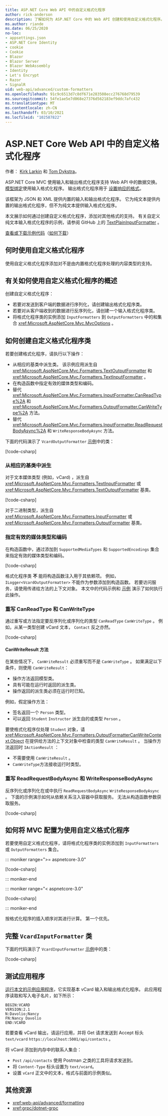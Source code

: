 ```yaml
---
title: ASP.NET Core Web API 中的自定义格式化程序
author: rick-anderson
description: 了解如何为 ASP.NET Core 中的 Web API 创建和使用自定义格式化程序。
ms.author: riande
ms.date: 06/25/2020
no-loc:
- appsettings.json
- ASP.NET Core Identity
- cookie
- Cookie
- Blazor
- Blazor Server
- Blazor WebAssembly
- Identity
- Let's Encrypt
- Razor
- SignalR
uid: web-api/advanced/custom-formatters
ms.openlocfilehash: 91c9c6513d7c8df671e283508ecc276768d79539
ms.sourcegitcommit: 54fe1ae5e7d068e27376d562183ef9ddc7afc432
ms.translationtype: MT
ms.contentlocale: zh-CN
ms.lasthandoff: 03/10/2021
ms.locfileid: "102587822"
---
```

# <a name="custom-formatters-in-aspnet-core-web-api"></a>ASP.NET Core Web API 中的自定义格式化程序

作者： [Kirk Larkin](https://twitter.com/serpent5) 和 [Tom Dykstra](https://github.com/tdykstra)。

ASP.NET Core MVC 使用输入和输出格式化程序支持 Web API 中的数据交换。 [模型绑定](xref:mvc/models/model-binding)使用输入格式化程序。 输出格式化程序用于 [设置响应的格式](xref:web-api/advanced/formatting)。

该框架为 JSON 和 XML 提供内置的输入和输出格式化程序。 它为纯文本提供内置的输出格式化程序，但不为纯文本提供输入格式化程序。

本文展示如何通过创建自定义格式化程序，添加对其他格式的支持。 有关自定义纯文本输入格式化程序的示例，请参阅 GitHub 上的 [TextPlainInputFormatter](https://github.com/aspnet/Entropy/blob/master/samples/Mvc.Formatters/TextPlainInputFormatter.cs) 。

[查看或下载示例代码](https://github.com/dotnet/AspNetCore.Docs/tree/main/aspnetcore/web-api/advanced/custom-formatters/samples)（[如何下载](xref:index#how-to-download-a-sample)）

## <a name="when-to-use-custom-formatters"></a>何时使用自定义格式化程序

使用自定义格式化程序添加对不是由内置格式化程序处理的内容类型的支持。

## <a name="overview-of-how-to-use-a-custom-formatter"></a>有关如何使用自定义格式化程序的概述

创建自定义格式化程序：

* 若要对发送到客户端的数据进行序列化，请创建输出格式化程序类。
* 若要对从客户端收到的数据进行反序列化，请创建一个输入格式化程序类。
* 将格式化程序类的实例添加 `InputFormatters` 到 `OutputFormatters` 中的和集合 <xref:Microsoft.AspNetCore.Mvc.MvcOptions> 。

## <a name="how-to-create-a-custom-formatter-class"></a>如何创建自定义格式化程序类

若要创建格式化程序，请执行以下操作：

* 从相应的基类中派生类。 该示例应用派生自 <xref:Microsoft.AspNetCore.Mvc.Formatters.TextOutputFormatter> 和 <xref:Microsoft.AspNetCore.Mvc.Formatters.TextInputFormatter> 。
* 在构造函数中指定有效的媒体类型和编码。
* 替代 <xref:Microsoft.AspNetCore.Mvc.Formatters.InputFormatter.CanReadType%2A> 和 <xref:Microsoft.AspNetCore.Mvc.Formatters.OutputFormatter.CanWriteType%2A> 方法。
* 替代 <xref:Microsoft.AspNetCore.Mvc.Formatters.InputFormatter.ReadRequestBodyAsync%2A> 和 `WriteResponseBodyAsync` 方法。

下面的代码演示了 `VcardOutputFormatter` [示例](https://github.com/dotnet/AspNetCore.Docs/tree/main/aspnetcore/web-api/advanced/custom-formatters/samples)中的类：

[!code-csharp[](custom-formatters/samples/3.x/CustomFormattersSample/Formatters/VcardOutputFormatter.cs?name=snippet_Class)]
  
### <a name="derive-from-the-appropriate-base-class"></a>从相应的基类中派生

对于文本媒体类型 (例如，vCard) ，派生自 <xref:Microsoft.AspNetCore.Mvc.Formatters.TextInputFormatter> 或 <xref:Microsoft.AspNetCore.Mvc.Formatters.TextOutputFormatter> 基类。

[!code-csharp[](custom-formatters/samples/3.x/CustomFormattersSample/Formatters/VcardOutputFormatter.cs?name=snippet_ClassDeclaration)]

对于二进制类型，派生自 <xref:Microsoft.AspNetCore.Mvc.Formatters.InputFormatter> 或 <xref:Microsoft.AspNetCore.Mvc.Formatters.OutputFormatter> 基类。

### <a name="specify-valid-media-types-and-encodings"></a>指定有效的媒体类型和编码

在构造函数中，通过添加到 `SupportedMediaTypes` 和 `SupportedEncodings` 集合来指定有效的媒体类型和编码。

[!code-csharp[](custom-formatters/samples/3.x/CustomFormattersSample/Formatters/VcardOutputFormatter.cs?name=snippet_ctor)]

格式化程序类 **不** 能将构造函数注入用于其依赖项。 例如， `ILogger<VcardOutputFormatter>` 不能作为参数添加到构造函数。 若要访问服务，请使用传递给方法的上下文对象。 本文中的代码示例和 [示例](https://github.com/dotnet/AspNetCore.Docs/tree/main/aspnetcore/web-api/advanced/custom-formatters/samples) 演示了如何执行此操作。

### <a name="override-canreadtype-and-canwritetype"></a>重写 CanReadType 和 CanWriteType

通过重写或方法指定要反序列化或序列化的类型 `CanReadType` `CanWriteType` 。 例如，从某一类型创建 vCard 文本， `Contact` 反之亦然。

[!code-csharp[](custom-formatters/samples/3.x/CustomFormattersSample/Formatters/VcardOutputFormatter.cs?name=snippet_CanWriteType)]

#### <a name="the-canwriteresult-method"></a>CanWriteResult 方法

在某些情况下， `CanWriteResult` 必须重写而不是 `CanWriteType` 。 如果满足以下条件，则使用 `CanWriteResult`：

* 操作方法返回模型类。
* 具有可能在运行时返回的派生类。
* 操作返回的派生类必须在运行时已知。

例如，假定操作方法：

* 签名返回一个 `Person` 类型。
* 可以返回 `Student` `Instructor` 派生自的或类型 `Person` 。 

要使格式化程序仅处理 `Student` 对象，请 <xref:Microsoft.AspNetCore.Mvc.Formatters.OutputFormatterCanWriteContext.Object> 在提供给方法的上下文对象中检查的类型 `CanWriteResult` 。 当操作方法返回时 `IActionResult` ：

* 不需要使用 `CanWriteResult` 。
* `CanWriteType`方法接收运行时类型。

<a id="read-write"></a>

### <a name="override-readrequestbodyasync-and-writeresponsebodyasync"></a>重写 ReadRequestBodyAsync 和 WriteResponseBodyAsync

反序列化或序列化在或中执行 `ReadRequestBodyAsync` `WriteResponseBodyAsync` 。 下面的示例演示如何从依赖关系注入容器中获取服务。 无法从构造函数参数获取服务。

[!code-csharp[](custom-formatters/samples/3.x/CustomFormattersSample/Formatters/VcardOutputFormatter.cs?name=snippet_WriteResponseBodyAsync)]

## <a name="how-to-configure-mvc-to-use-a-custom-formatter"></a>如何将 MVC 配置为使用自定义格式化程序

若要使用自定义格式化程序，请将格式化程序类的实例添加到 `InputFormatters` 或 `OutputFormatters` 集合。

::: moniker range=">= aspnetcore-3.0"

[!code-csharp[](custom-formatters/samples/3.x/CustomFormattersSample/Startup.cs?name=snippet_ConfigureServices&highlight=5-6)]

::: moniker-end

::: moniker range="< aspnetcore-3.0"

[!code-csharp[](custom-formatters/samples/2.x/CustomFormattersSample/Startup.cs?name=mvcoptions&highlight=3-4)]

::: moniker-end

按格式化程序的插入顺序对其进行计算。 第一个优先。

## <a name="the-complete-vcardinputformatter-class"></a>完整 `VcardInputFormatter` 类

下面的代码演示了 `VcardInputFormatter` [示例](https://github.com/dotnet/AspNetCore.Docs/tree/main/aspnetcore/web-api/advanced/custom-formatters/samples)中的类：

[!code-csharp[](custom-formatters/samples/3.x/CustomFormattersSample/Formatters/VcardInputFormatter.cs?name=snippet_Class)]

## <a name="test-the-app"></a>测试应用程序

[运行本文的示例应用程序](https://github.com/dotnet/AspNetCore.Docs/tree/main/aspnetcore/web-api/advanced/custom-formatters/samples)，它实现基本 vCard 输入和输出格式化程序。 此应用程序读取和写入电子名片，如下所示：

```
BEGIN:VCARD
VERSION:2.1
N:Davolio;Nancy
FN:Nancy Davolio
END:VCARD
```

若要查看 vCard 输出，请运行应用，并将 Get 请求发送到 Accept 标头 `text/vcard` `https://localhost:5001/api/contacts` 。

将 vCard 添加到内存中的联系人集合：

* `Post` `/api/contacts` 使用 Postman 之类的工具将请求发送到。
* 将 `Content-Type` 标头设置为 `text/vcard`。
* 设置 `vCard` 正文中的文本，格式与前面的示例类似。

## <a name="additional-resources"></a>其他资源

* <xref:web-api/advanced/formatting>
* <xref:grpc/dotnet-grpc>

